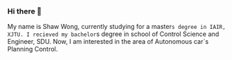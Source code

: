 ### Hi there 👋

<!--
**JulyThirteenth/JulyThirteenth** is a ✨ _special_ ✨ repository because its `README.md` (this file) appears on your GitHub profile.

Here are some ideas to get you started:

- 🔭 I’m currently working on ...
- 🌱 I’m currently learning ...
- 👯 I’m looking to collaborate on ...
- 🤔 I’m looking for help with ...
- 💬 Ask me about ...
- 📫 How to reach me: ...
- 😄 Pronouns: ...
- ⚡ Fun fact: ...
-->
My name is Shaw Wong, currently studying for a master`s degree in IAIR, XJTU.
I recieved my bachelor`s degree in school of Control Science and Engineer, SDU.
Now, I am interested in the area of Autonomous car`s Planning Control.

